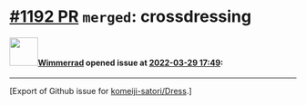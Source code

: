 # [\#1192 PR](https://github.com/komeiji-satori/Dress/pull/1192) `merged`: crossdressing

#### <img src="https://avatars.githubusercontent.com/u/71473855?u=a4862ceed26a87f96a72ffe05a3b65f7e6b88a12&v=4" width="50">[Wimmerrad](https://github.com/Wimmerrad) opened issue at [2022-03-29 17:49](https://github.com/komeiji-satori/Dress/pull/1192):






-------------------------------------------------------------------------------



[Export of Github issue for [komeiji-satori/Dress](https://github.com/komeiji-satori/Dress).]
